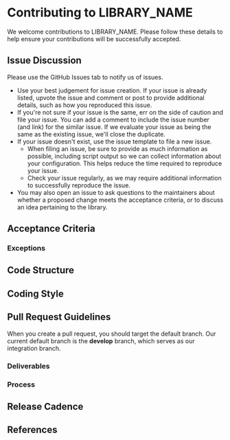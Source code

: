<head>
  <meta charset="UTF-8">
  <meta name="description" content="Contributing to LIBRARY_NAME">
  <meta name="keywords" content="ROCm, contributing, LIBRARY_NAME">
</head>

# Contributing to LIBRARY_NAME #

We welcome contributions to LIBRARY_NAME.  Please follow these details to help ensure your contributions will be successfully accepted.

<!-- TEMPLATE INSTRUCTIONS FOR LIBRARY OWNERS:
Step 1: Make a copy of this template into a branch for your repository. Rename template file to CONTRIBUTING.md and ensure it is in the root of your repo or in .github/CONTRIBUTING.md
Step 2: Rename all instances of "LIBRARY_NAME" above to the name of your library.  Search/find/replace.
Step 3: Read the Motivation section below to get a sense for why we need to publish a CONTRIBUTING.md
Step 4: Review all 10 instruction sections below [PART1-PART10] with your team to come up with your CONTRIBUTING.md instructions for the community.  5 are optional ones.
Step 5: Ensure a CODEOWNERS file is included in your repository with maintainers/reviewers specified.
Step 6: Remove all HTML comments/instructions/MIOpen examples from this template to make it release-ready.
Step 7: Commit and push this file to your public repo.

MOTIVATION:
The developer base of an open-source ROCm software ecosystem is expanding.
The external developers need guidelines for understanding what can be contributed
into each library of ROCm; where contributions could be parked in its respective
directory structure; what level of testing, performance benchmarking and code
formatting are required for their contributions. It should inform them about the
release process along with how each library's release lands in ROCm packages.

Either the absence or the poor quality of the guidelines could have a major impact
on the perception of external developers about the maturity of ROCm ecosystem.

The onboarding experience the developer goes through during raising and merging
their very first pull request influences not only their workflow for subsequent
pull requests but also their recommendations for other developers.

AMD's recent engagement with a strategic partner in ROCm has revealed to us
the importance of these guidelines for developer's onboarding experience and
the overall impact of their contributions to end users.

For illustration, AMD's strategic partner wasn't aware about the acceptance criteria
of MIOpen and thereby, assumed that any deep learning kernels could be contributed
into MIOpen. In the same vein, they were unaware about the composable_kernel library
and its potential for developing modular, performant kernels.

Below is a template for the external contributor's guidelines.
The template offers a starting point for each library owner which could be amended
to suit the respective library.

The final guidelines of each library should be posted as CONTRIBUTING.md on GitHub repo or
could be posted on their landing page or the Wiki tab of GitHub project.

Below is the template of contributor guidelines, followed by a sample for the MIOpen
library of ROCm.
-->

## Issue Discussion ##

Please use the GitHub Issues tab to notify us of issues.

* Use your best judgement for issue creation. If your issue is already listed, upvote the issue and
  comment or post to provide additional details, such as how you reproduced this issue.
* If you're not sure if your issue is the same, err on the side of caution and file your issue.
  You can add a comment to include the issue number (and link) for the similar issue. If we evaluate
  your issue as being the same as the existing issue, we'll close the duplicate.
* If your issue doesn't exist, use the issue template to file a new issue.
  * When filing an issue, be sure to provide as much information as possible, including script output so
    we can collect information about your configuration. This helps reduce the time required to
    reproduce your issue.
  * Check your issue regularly, as we may require additional information to successfully reproduce the
    issue.
* You may also open an issue to ask questions to the maintainers about whether a proposed change
  meets the acceptance criteria, or to discuss an idea pertaining to the library.

<!-- [PART1] Instructions:
Above is fairly standard.  Please add any special instructions (if any) your team may have regarding issues -->

## Acceptance Criteria ##

<!-- [PART2] Instructions:
Include details of your library such as:
   1. The overarching goals of a library
   2. The sample features that fulfils those goals
   3. Any performance criteria needed for those features.

The specification of performance criteria shouldn't include exact numeric values i.e x% perf gains.
However, it should include some language suggesting the need of notable performance gain to avoid
code duplication and code maintenance if no gain is found. Contributors should be guided about
any performance benchmarking mechanism including baseline comparison.

Additionally, to encourage contributors, we should point out that the GitHub "Issues" tab could be
leveraged to discuss features they would like to bring in. Or use it to discuss changes, along with the
perf gains it would bring, before raising pull requests.

MIOpen Example:
The goal of MIOpen library is to provide the optimized implementation of ops found
in machine learning models. The library offers the implementation of either fwd or
bwd or both pass. It also supports the fusion of multiple ops.

Contributors wanting to submit new implementations of ops, should follow
the below-mentioned guidelines.

* New kernels - not present in MIOpen/
   + Level-1 bar: The critical ops found in machine learning ops, found in cuDNN, cuTLASS
     but missing in MIOpen.
   + If it meets this Level-1 bar,
        - If new op is present in frameworks such as rocm/pytorch, rocm/tf, deepspeed or
            fastertransformer either as a hipified version or a standalone version,
            it would be accepted
            + Level-2 perf bar:
                - If notable performance gain is demonstrated on average (geomean)
                  against the baseline at per-op level.
                - If notable performance gain is demonstrated at end-to-end model level
                  where minor gains accumulated by frequent op-level invocations could lead to
                  noticeable model level improvement.
        - If new op is not present in any frameworks or ROCm libraries
            + No performance gating factor
   + If it doesn't meet this Level-1 bar, **exceptions** are allowed which could be discussed
      via Issue tab with the community.
* Overlapping kernels - present in MIOpen
   + AMD would accept op/kernel, based on the Level-2 perf bar defined above.

-->

### Exceptions ###

<!-- [PART3] Instructions (optional):
It may be necessary to state the exceptions permitted within the perimeter of
acceptance criteria and specify a particular set of guidelines developers could
follow to meet those exceptions.
-->

## Code Structure ##

<!-- [PART4] Instructions (optional):
In this section, one should explain the organization of code - its directory structure.
It might not be necessary to cover each and every directory but very important to
specify the external API directory; key source, test, performance and doc directories;
third-party and output directories.
-->

## Coding Style ##

<!-- [PART5] Instructions (optional):
Each library has its own coding style.  If there are particular style details you would like to highlight,
this is the section to document it.  Try to be concise and just highlight big do/don't.
If coding style is too long, the contributor won't bother with submitting a PR.
Remember, your team will be able to review PRs so that's your chance to correct any coding style changes later.
-->

## Pull Request Guidelines ##

When you create a pull request, you should target the default branch. Our current default branch is the **develop** branch, which serves as our integration branch.

<!-- [PART6] Instructions:
This section should offer guidelines to follow when raising a pull request.
If you're one of the few repos that don't use the develop branch as default, you should update above text to your default branch.
You can also base this section on the generic steps provided in https://github.com/ROCm/ROCm/blob/develop/CONTRIBUTING.md, but append it with more details about your library's methods.

MIOpen Example:
MIOpen accepts the implementation of kernels in either OpenCL or HIP. It is recommended to
leverage HIP for modularity and scalability purpose e.g. AMD's composable kernel library is
built in HIP.
-->

### Deliverables ###

<!-- [PART7] Instructions:
   * Kinds of tests - unit, integration & perf, a feature should accompany
   * External API documentation updates
   * Provide a snapshot of license header or a link to license header for files
   * Commit message format or its specification

MIOpen Example:
1. Here are the key components required in kernel's pull request.
+ Each kernel needs to support these datatypes
     - Until ROCm5.6,  fp16, bfloat16, fp32
     - Starting ROCm5.7, f8
+ Introduce the host-side API, if required
E.g. For LayerNorm, https://github.com/ROCm/MIOpen/blob/develop/include/miopen/miopen.h
+ Add unit tests in gtest format
Dir: https://github.com/ROCm/MIOpen/tree/5c8118ee4339c2aae55f20241440af207e59d2a7/test/gtest
+ Include the relevant code in driver to measure per-kernel performance
https://github.com/ROCm/MIOpen/tree/master/driver
+ Post the performance # against the baseline kernel.
+ For new kernels in MIOpen, e.g. LayerNorm 
   - obtain the baseline from ROCm/Pytorch build: https://github.com/ROCm/pytorch/blob/main/aten/src
/ATen/native/cuda/layer_norm_kernel.cu
   - obtain the baseline from ROCm/Composable kernel library.
+ For overlapping kernels in MIOpen,
   - obtain the baseline by running MIOpen/driver code

1. For each new file in repository, 
Please include the licensing header
```
/*******************************************************************************
 *
 * MIT License
 *
 * Copyright (c) 20xx Advanced Micro Devices, Inc.
 *
 * Permission is hereby granted, free of charge, to any person obtaining a copy
 * of this software and associated documentation files (the "Software"), to deal
 * in the Software without restriction, including without limitation the rights
 * to use, copy, modify, merge, publish, distribute, sublicense, and/or sell
 * copies of the Software, and to permit persons to whom the Software is
 * furnished to do so, subject to the following conditions:
 *
 * The above copyright notice and this permission notice shall be included in all
 * copies or substantial portions of the Software.
 *
 * THE SOFTWARE IS PROVIDED "AS IS", WITHOUT WARRANTY OF ANY KIND, EXPRESS OR
 * IMPLIED, INCLUDING BUT NOT LIMITED TO THE WARRANTIES OF MERCHANTABILITY,
 * FITNESS FOR A PARTICULAR PURPOSE AND NONINFRINGEMENT. IN NO EVENT SHALL THE
 * AUTHORS OR COPYRIGHT HOLDERS BE LIABLE FOR ANY CLAIM, DAMAGES OR OTHER
 * LIABILITY, WHETHER IN AN ACTION OF CONTRACT, TORT OR OTHERWISE, ARISING FROM,
 * OUT OF OR IN CONNECTION WITH THE SOFTWARE OR THE USE OR OTHER DEALINGS IN THE
 * SOFTWARE.
 *
 *******************************************************************************/
```
-->

### Process ###

<!-- [PART8] Instructions:
   * Outline the PR review process, most importantly, ensure list of reviewers are updated in CODEOWNERS file
   * List out code formatting steps (if script is used to check formatting) or refer contributor to coding-style section if you've documented it there already.
   * Detail how to get and run you test suite
   * Explain the external CI/CD process (if one exists at the time)
       - different hardware targets under test
       - access mechanism to CI logs
       - typical failures and resolution suggestion

MIOpen Example:
* Please follow the generic MIOpen PR review process, as defined here.
* Reviewers are listed in the CODEOWNERS file
* For each commit message, please follow this recommend guidelines [here](https://github.com/ROCm/MIOpen/wiki/How-to-assign-labels-to-Commit-Messages-and-PRs%3F).
* Code format guidelines

MIOpen uses the clang-format tool for formatting code in source files.
The tool is installed as part of dependency installation of MIOpen 
The formatting style is captured in .clang-format which is located at
the root of MIOpen. These are different options to follow:
   1. Run the command -  clang-format-12 -style=file -i <path-to-the-source-file>
   1. For multiple files in your stashed commit, run the composed bash command
                described here 
   1. Automate running this command, upon git commit, use ./.githooks/install

* Static Code Analysis

MIOpen uses cppcheck & tidy and it is recommend to run before committing the code.
The tool is installed as part of dependency installation of MIOpen 
   1. Run 'make tidy' & 'make cppcheck' separately inside the "build" directory
   1. Run 'make analyze' inside the "build" directory

-->

## Release Cadence ##

<!-- [PART9] Instructions (optional):
This section should explain the release process of a library and how it intersects
with ROCm releases.

It should inform the developers about the release process including the following elements,

1. Which is a chosen branch used to create a release branch?
1. Inform about the release cadence.
1. Any notification sent to the community about the upcoming release and its goals.
1. Explain the bug resolution mechanism on the release branch.
-->

## References ##

<!-- [PART10] Instructions (optional):
This section captures the links to GitHub or ROCm documentation where the developers
could obtain the detailed information.

MIOpen Example:
1. [MIOpen Wiki](https://github.com/ROCm/MIOpen/wiki)
1. [MIOpen Readme](https://github.com/ROCm/MIOpen#readme)
-->
